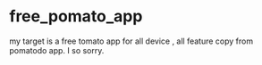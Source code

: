 # free_pomato_app
my target is a free tomato app for all device , all feature copy from pomatodo app. I so sorry.
